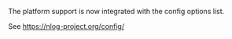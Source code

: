 The platform support is now integrated with the config options list.

See https://nlog-project.org/config/